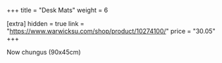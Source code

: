 +++
title = "Desk Mats"
weight = 6

[extra]
hidden = true
link = "https://www.warwicksu.com/shop/product/10274100/"
price = "30.05"
+++

Now chungus (90x45cm)